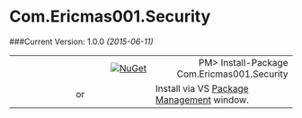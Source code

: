 # Com.Ericmas001.Security


###Current Version: 1.0.0 *(2015-06-11)*
<table align="center" width="100%">
    <tbody>
        <tr>
            <td width="46%" align="right">
            <a href="https://www.nuget.org/packages/Com.Ericmas001.Security/" target="_blank">
            <img src="http://www.newtonsoft.com/Content/Images/nuget-logo.png" alt="NuGet" class="center-block" />
            </a>
            </td>
            <td width="46%" align="right">
                <div class="nuget-badge">
                    PM&gt; Install-Package Com.Ericmas001.Security
                </div>
            </td>
        </tr>
        <tr>
            <td width="8%" align="center">
                or
            </td>
            <td width="46%" align="left">
                <div class="vs-package-management">
                    Install via VS <a href="https://docs.nuget.org/consume/package-manager-dialog" target="_blank">Package Management</a> window.
                </div>
            </td>
        </tr>
    </tbody>
</table>
